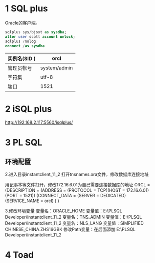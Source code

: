 # 1 SQL plus

Oracle的客户端。

```sql
sqlplus sys/bjsxt as sysdba;
alter user scott account unlock;
sqlplus /nolog
connect /as sysdba
```



| 实例名(SID ) | orcl         |
| ------------ | ------------ |
| 管理员帐号   | system/admin |
| 字符集       | utf-8        |
| 端口         | 1521         |



# 2 iSQL plus

http://192.168.2.117:5560/isqlplus/



# 3 PL SQL

## 环境配置

2.进入目录instantclient_11_2 打开tnsnames.ora文件，修改数据库连接地址

用记事本等文件打开，修改172.16.6.01为自己需要连接数据库的地址
ORCL =
(DESCRIPTION =
(ADDRESS = (PROTOCOL = TCP)(HOST = 172.16.6.01)(PORT = 1521))
(CONNECT_DATA =
(SERVER = DEDICATED)
(SERVICE_NAME = orcl)
)
)

3.修改环境变量
变量名：ORACLE_HOME 变量值：E:\PLSQL Developer\instantclient_11_2
变量名：TNS_ADMIN 变量值：E:\PLSQL Developer\instantclient_11_2
变量名：NLS_LANG 变量值：SIMPLIFIED CHINESE_CHINA.ZHS16GBK
修改Path变量：在后面添加 E:\PLSQL Developer\instantclient_11_2



# 4 Toad











